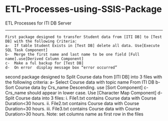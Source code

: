 # ETL-Processes-using-SSIS-Package  
ETL Processes for ITI DB Server

---

```
First package designed to transfer Student data from [ITI DB] to [Test DB] with the following Criteria:  
a-	If table Student Exists in [Test DB] delete all data. Use[Execute SQL Task Component]  
b-	Merge the first name and last name to be one field [Full name].use[Derived Column Component]  
c-	Make a ful backup for [Test DB]  
d-	On error  display message box “error occurred”  
```


second package designed to Split Course data from [ITI DB] into 3 files with the following criteria:
a-	Select Course data with topic name From ITI DB
b-	Sort Course data by Crs_name Descending. use [Sort Component]
c-	Crs_name should appear in lower case. Use [Character Map Component] 
d-	Split Course data into 3 files:
i.	File1.txt contains Course data with Course Duration<30 hours.
ii.	File2.txt contains Course data with Course Duration=30 hours.
iii.	File3.txt contains Course data with Course Duration>30 hours.
Note: set columns name as first row in the files
